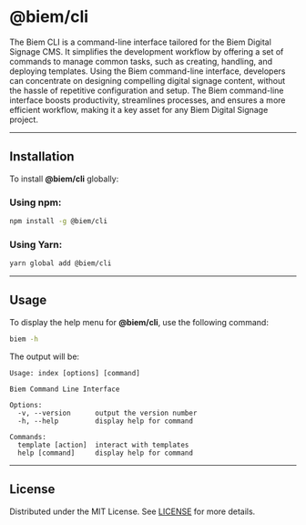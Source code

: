 # @biem/cli

The Biem CLI is a command-line interface tailored for the Biem Digital Signage CMS. It simplifies the development workflow by offering a set of commands to manage common tasks, such as creating, handling, and deploying templates. Using the Biem command-line interface, developers can concentrate on designing compelling digital signage content, without the hassle of repetitive configuration and setup. The Biem command-line interface boosts productivity, streamlines processes, and ensures a more efficient workflow, making it a key asset for any Biem Digital Signage project.

---

## Installation

To install **@biem/cli** globally:

### Using npm:
```bash
npm install -g @biem/cli
```

### Using Yarn:
```bash
yarn global add @biem/cli
```

---
## Usage

To display the help menu for **@biem/cli**, use the following command:

```bash
biem -h
```

The output will be:

```
Usage: index [options] [command]

Biem Command Line Interface

Options:
  -v, --version      output the version number
  -h, --help         display help for command

Commands:
  template [action]  interact with templates
  help [command]     display help for command
```

---

## License

Distributed under the MIT License. See [LICENSE](https://github.com/biemch/biem-eslint-config/blob/master/LICENSE.md) for more details.

